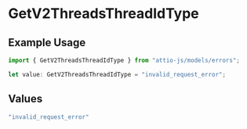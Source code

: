# GetV2ThreadsThreadIdType

## Example Usage

```typescript
import { GetV2ThreadsThreadIdType } from "attio-js/models/errors";

let value: GetV2ThreadsThreadIdType = "invalid_request_error";
```

## Values

```typescript
"invalid_request_error"
```